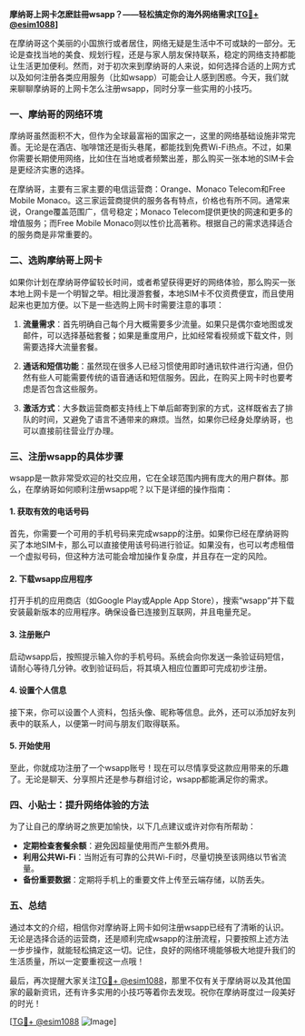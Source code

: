 **摩纳哥上网卡怎麽註冊wsapp？——轻松搞定你的海外网络需求[[TG💪+ @esim1088](https://t.me/s/esim1088)]**

在摩纳哥这个美丽的小国旅行或者居住，网络无疑是生活中不可或缺的一部分。无论是查找当地的美食、规划行程，还是与家人朋友保持联系，稳定的网络支持都能让生活更加便利。然而，对于初次来到摩纳哥的人来说，如何选择合适的上网方式以及如何注册各类应用服务（比如wsapp）可能会让人感到困惑。今天，我们就来聊聊摩纳哥的上网卡怎么注册wsapp，同时分享一些实用的小技巧。

### 一、摩纳哥的网络环境

摩纳哥虽然面积不大，但作为全球最富裕的国家之一，这里的网络基础设施非常完善。无论是在酒店、咖啡馆还是街头巷尾，都能找到免费Wi-Fi热点。不过，如果你需要长期使用网络，比如住在当地或者频繁出差，那么购买一张本地的SIM卡会是更经济实惠的选择。

在摩纳哥，主要有三家主要的电信运营商：Orange、Monaco Telecom和Free Mobile Monaco。这三家运营商提供的服务各有特点，价格也有所不同。通常来说，Orange覆盖范围广，信号稳定；Monaco Telecom提供更快的网速和更多的增值服务；而Free Mobile Monaco则以性价比高著称。根据自己的需求选择适合的服务商是非常重要的。

### 二、选购摩纳哥上网卡

如果你计划在摩纳哥停留较长时间，或者希望获得更好的网络体验，那么购买一张本地上网卡是一个明智之举。相比漫游套餐，本地SIM卡不仅资费便宜，而且使用起来也更加方便。以下是一些选购上网卡时需要注意的事项：

1. **流量需求**：首先明确自己每个月大概需要多少流量。如果只是偶尔查地图或发邮件，可以选择基础套餐；如果是重度用户，比如经常看视频或下载文件，则需要选择大流量套餐。
   
2. **通话和短信功能**：虽然现在很多人已经习惯使用即时通讯软件进行沟通，但仍然有些人可能需要传统的语音通话和短信服务。因此，在购买上网卡时也要考虑是否包含这些服务。

3. **激活方式**：大多数运营商都支持线上下单后邮寄到家的方式，这样既省去了排队的时间，又避免了语言不通带来的麻烦。当然，如果你已经身处摩纳哥，也可以直接前往营业厅办理。

### 三、注册wsapp的具体步骤

wsapp是一款非常受欢迎的社交应用，它在全球范围内拥有庞大的用户群体。那么，在摩纳哥如何顺利注册wsapp呢？以下是详细的操作指南：

#### 1. 获取有效的电话号码

首先，你需要一个可用的手机号码来完成wsapp的注册。如果你已经在摩纳哥购买了本地SIM卡，那么可以直接使用该号码进行验证。如果没有，也可以考虑租借一个虚拟号码，但这种方法可能会增加操作复杂度，并且存在一定的风险。

#### 2. 下载wsapp应用程序

打开手机的应用商店（如Google Play或Apple App Store），搜索“wsapp”并下载安装最新版本的应用程序。确保设备已连接到互联网，并且电量充足。

#### 3. 注册账户

启动wsapp后，按照提示输入你的手机号码。系统会向你发送一条验证码短信，请耐心等待几分钟。收到验证码后，将其填入相应位置即可完成初步注册。

#### 4. 设置个人信息

接下来，你可以设置个人资料，包括头像、昵称等信息。此外，还可以添加好友列表中的联系人，以便第一时间与朋友们取得联系。

#### 5. 开始使用

至此，你就成功注册了一个wsapp账号！现在可以尽情享受这款应用带来的乐趣了。无论是聊天、分享照片还是参与群组讨论，wsapp都能满足你的需求。

### 四、小贴士：提升网络体验的方法

为了让自己的摩纳哥之旅更加愉快，以下几点建议或许对你有所帮助：

- **定期检查套餐余额**：避免因超量使用而产生额外费用。
- **利用公共Wi-Fi**：当附近有可靠的公共Wi-Fi时，尽量切换至该网络以节省流量。
- **备份重要数据**：定期将手机上的重要文件上传至云端存储，以防丢失。

### 五、总结

通过本文的介绍，相信你对摩纳哥上网卡如何注册wsapp已经有了清晰的认识。无论是选择合适的运营商，还是顺利完成wsapp的注册流程，只要按照上述方法一步步操作，就能轻松搞定这一切。记住，良好的网络环境能够极大地提升我们的生活质量，所以一定要重视这一点哦！

最后，再次提醒大家关注[TG💪+ @esim1088](https://t.me/s/esim1088)，那里不仅有关于摩纳哥以及其他国家的最新资讯，还有许多实用的小技巧等着你去发现。祝你在摩纳哥度过一段美好的时光！

[[TG💪+ @esim1088](https://t.me/s/esim1088) ![Image](https://i.postimg.cc/4NQfJmqS/Snipaste-2025-05-13-00-14-12.png)]